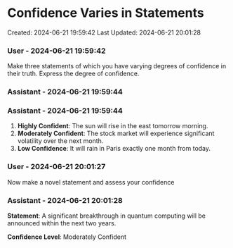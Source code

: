 # Confidence Varies in Statements

Created: 2024-06-21 19:59:42
Last Updated: 2024-06-21 20:01:28

### User - 2024-06-21 19:59:42

Make three statements of which you have varying degrees of confidence in their truth. Express the degree of confidence.

### Assistant - 2024-06-21 19:59:44



### Assistant - 2024-06-21 19:59:44

1. **Highly Confident**: The sun will rise in the east tomorrow morning.
2. **Moderately Confident**: The stock market will experience significant volatility over the next month.
3. **Low Confidence**: It will rain in Paris exactly one month from today.

### User - 2024-06-21 20:01:27

Now make a novel statement and assess your confidence

### Assistant - 2024-06-21 20:01:28

**Statement**: A significant breakthrough in quantum computing will be announced within the next two years.

**Confidence Level**: Moderately Confident

